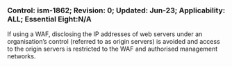 ### Control: ism-1862; Revision: 0; Updated: Jun-23; Applicability: ALL; Essential Eight:N/A
<p>If using a WAF, disclosing the IP addresses of web servers under an organisation’s control (referred to as origin servers) is avoided and access to the origin servers is restricted to the WAF and authorised management networks.</p>